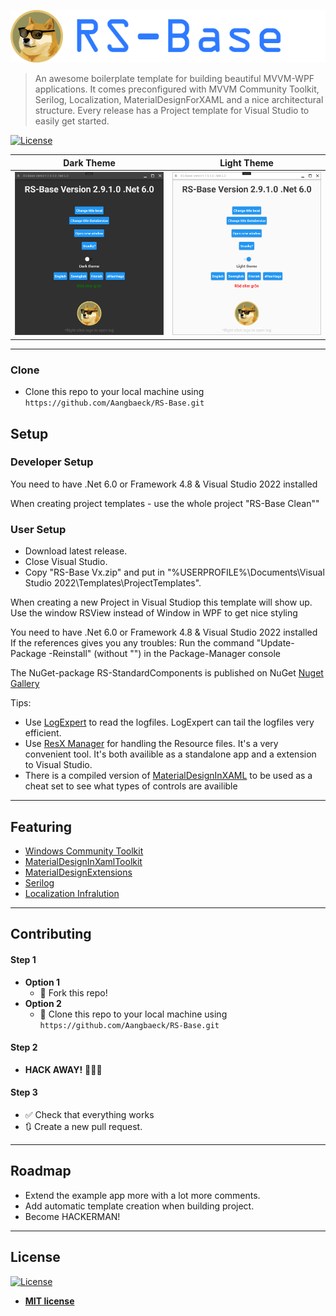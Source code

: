 ![RS-Base](Etc/LogoRSBase.png) 

> An awesome boilerplate template for building beautiful MVVM-WPF applications.
> It comes preconfigured with MVVM Community Toolkit, Serilog, Localization, MaterialDesignForXAML and a nice architectural structure.
> Every release has a Project template for Visual Studio to easily get started.

[![License](http://img.shields.io/:license-mit-blue.svg?style=flat-square)](http://badges.mit-license.org)

Dark Theme                 |  Light Theme
:-------------------------:|:-------------------------:
[![Screenshot1](Etc/screenshot1.png)]()  |  [![Screenshot1](Etc/screenshot2.png)]()


---
### Clone
- Clone this repo to your local machine using `https://github.com/Aangbaeck/RS-Base.git`

## Setup

### Developer Setup
You need to have .Net 6.0 or Framework 4.8 & Visual Studio 2022 installed

When creating project templates - use the whole project "RS-Base Clean""

### User Setup
* Download latest release.
* Close Visual Studio.
* Copy "RS-Base Vx.zip" and put in "%USERPROFILE%\Documents\Visual Studio 2022\Templates\ProjectTemplates".

When creating a new Project in Visual Studiop this template will show up.
Use the window RSView instead of Window in WPF to get nice styling

You need to have .Net 6.0 or Framework 4.8 & Visual Studio 2022 installed
If the references gives you any troubles: Run the command "Update-Package -Reinstall" (without "") in the Package-Manager console

The NuGet-package RS-StandardComponents is published on NuGet [Nuget Gallery](https://www.nuget.org/packages/RS-StandardComponents)

Tips:
* Use [LogExpert](https://github.com/zarunbal/LogExpert) to read the logfiles. LogExpert can tail the logfiles very efficient.
* Use [ResX Manager](https://github.com/dotnet/ResXResourceManager) for handling the Resource files. It's a very convenient tool. It's both availible as a standalone app and a extension to Visual Studio.
* There is a compiled version of [MaterialDesignInXAML](https://github.com/MaterialDesignInXAML/MaterialDesignInXamlToolkit/releases) to be used as a cheat set to see what types of controls are availible

---

## Featuring
- [Windows Community Toolkit](https://github.com/CommunityToolkit/WindowsCommunityToolkit)
- [MaterialDesignInXamlToolkit](https://github.com/MaterialDesignInXAML/MaterialDesignInXamlToolkit)
- [MaterialDesignExtensions](https://github.com/spiegelp/MaterialDesignExtensions)
- [Serilog](https://github.com/serilog/serilog)
- [Localization Infralution](https://www.codeproject.com/Articles/35159/WPF-Localization-Using-RESX-Files)


---

## Contributing
#### Step 1
- **Option 1**
    - 🍴 Fork this repo!
- **Option 2**
    - 👯 Clone this repo to your local machine using `https://github.com/Aangbaeck/RS-Base.git`
#### Step 2
- **HACK AWAY!** 🔨🔨🔨

#### Step 3
- ✅ Check that everything works
- 🔃 Create a new pull request.

---
## Roadmap
* Extend the example app more with a lot more comments.
* Add automatic template creation when building project.
* Become HACKERMAN!
---

## License
[![License](http://img.shields.io/:license-mit-blue.svg?style=flat-square)](http://badges.mit-license.org) 
- **[MIT license](http://opensource.org/licenses/mit-license.php)**
